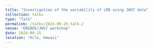```yaml
---
title: "Investigation of the variability of LRD using JWST data"
collection: talks
type: "Talk"
permalink: /talks/2024-09-25-talk-2
venue: "EREBUS/JWST workshop"
date: 2024-09-25
location: "Hilo, Hawaii"
---
```

